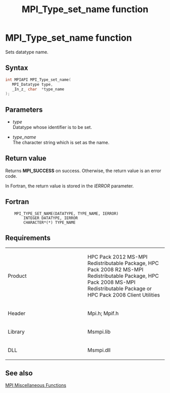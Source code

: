 ﻿---
title: MPI_Type_set_name function
TOCTitle: MPI_Type_set_name function
ms:assetid: af95499c-d3c7-4efe-a38f-da5c1a5ddc20
ms:mtpsurl: https://msdn.microsoft.com/en-us/library/Dn520580(v=VS.85)
ms:contentKeyID: 59361051
ms.date: 03/28/2018
mtps_version: v=VS.85
f1_keywords:
- MPI_TYPE_SET_NAME
- mpif/MPI_Type_set_name
- mpi/MPI_TYPE_SET_NAME
dev_langs:
- C++
- C
---

# MPI\_Type\_set\_name function

Sets datatype name.

## Syntax

``` c++
int MPIAPI MPI_Type_set_name(
   MPI_Datatype type,
   _In_z_ char  *type_name
);
```

## Parameters

  - *type*  
    Datatype whose identifier is to be set.

  - *type\_name*  
    The character string which is set as the name.

## Return value

Returns **MPI\_SUCCESS** on success. Otherwise, the return value is an error code.

In Fortran, the return value is stored in the *IERROR* parameter.

## Fortran

``` FORTRAN
    MPI_TYPE_SET_NAME(DATATYPE, TYPE_NAME, IERROR)
        INTEGER DATATYPE, IERROR
        CHARACTER*(*) TYPE_NAME
```

## Requirements

<table>
<colgroup>
<col style="width: 50%" />
<col style="width: 50%" />
</colgroup>
<tbody>
<tr class="odd">
<td><p>Product</p></td>
<td><p>HPC Pack 2012 MS-MPI Redistributable Package, HPC Pack 2008 R2 MS-MPI Redistributable Package, HPC Pack 2008 MS-MPI Redistributable Package or HPC Pack 2008 Client Utilities</p></td>
</tr>
<tr class="even">
<td><p>Header</p></td>
<td>Mpi.h;
Mpif.h</td>
</tr>
<tr class="odd">
<td><p>Library</p></td>
<td>Msmpi.lib</td>
</tr>
<tr class="even">
<td><p>DLL</p></td>
<td>Msmpi.dll</td>
</tr>
</tbody>
</table>


## See also

[MPI Miscellaneous Functions](mpi-miscellaneous-functions.md)

